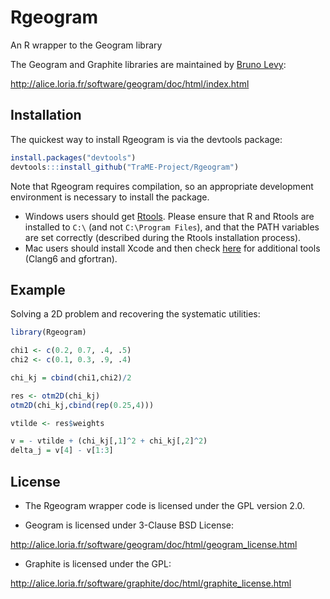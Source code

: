 # Rgeogram
An R wrapper to the Geogram library

The Geogram and Graphite libraries are maintained by [Bruno Levy](https://members.loria.fr/blevy/):

http://alice.loria.fr/software/geogram/doc/html/index.html

## Installation

The quickest way to install Rgeogram is via the devtools package:
``` R
install.packages("devtools")
devtools:::install_github("TraME-Project/Rgeogram")
```

Note that Rgeogram requires compilation, so an appropriate development environment is necessary to install the package.
* Windows users should get [Rtools](https://cran.r-project.org/bin/windows/Rtools/). Please ensure that R and Rtools are installed to `C:\` (and not `C:\Program Files`), and that the PATH variables are set correctly (described during the Rtools installation process).
* Mac users should install Xcode and then check [here](https://cran.r-project.org/bin/macosx/tools/) for additional tools (Clang6 and gfortran).

## Example

Solving a 2D problem and recovering the systematic utilities:
``` R
library(Rgeogram)

chi1 <- c(0.2, 0.7, .4, .5)
chi2 <- c(0.1, 0.3, .9, .4)

chi_kj = cbind(chi1,chi2)/2

res <- otm2D(chi_kj)
otm2D(chi_kj,cbind(rep(0.25,4)))

vtilde <- res$weights

v = - vtilde + (chi_kj[,1]^2 + chi_kj[,2]^2)
delta_j = v[4] - v[1:3]
```

## License

* The Rgeogram wrapper code is licensed under the GPL version 2.0. 

* Geogram is licensed under 3-Clause BSD License:

http://alice.loria.fr/software/geogram/doc/html/geogram_license.html

* Graphite is licensed under the GPL:

http://alice.loria.fr/software/graphite/doc/html/graphite_license.html
